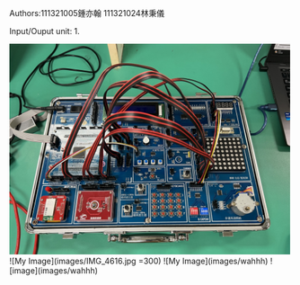 

Authors:111321005鍾亦翰 111321024林秉儀

Input/Ouput unit:
1.
<div align="left">
	<img src="./images/IMG_4616.jpg" alt="Editor" width="500">
</div>
![My Image](images/IMG_4616.jpg =300)
![My Image](images/wahhh)
![image](images/wahhh)
